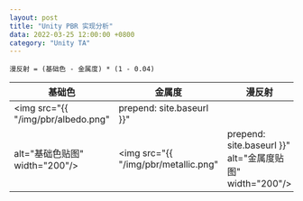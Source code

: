 ```yaml
---
layout: post
title: "Unity PBR 实现分析"
data: 2022-03-25 12:00:00 +0800
category: "Unity TA"
---
```


```
漫反射 = (基础色 - 金属度) * (1 - 0.04)
```

|基础色|金属度|漫反射|
|---|---|---|
<img src="{{ "/img/pbr/albedo.png" | prepend: site.baseurl }}"
 alt="基础色贴图" width="200"/>|<img src="{{ "/img/pbr/metallic.png" | prepend: site.baseurl }}" alt="金属度贴图" width="200"/>|<img src="{{ "/img/pbr/indirectDiffuse.png" | prepend: site.baseurl }}" alt="环境光漫反射" width="200"/>|